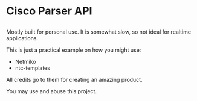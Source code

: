 # Cisco Parser API
##
Mostly built for personal use.
It is somewhat slow, so not ideal for realtime applications.

This is just a practical example on how you might use:
- Netmiko
- ntc-templates

All credits go to them for creating an amazing product.


You may use and abuse this project.
